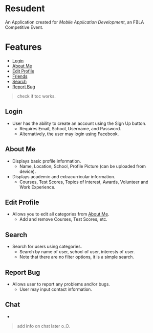 # Resudent

An Application created for _Mobile Application Development_, an FBLA Competitive Event. 

# Features
- [Login](#Login)
- [About Me](#About-Me)
- [Edit Profile](#Edit-Profile)
- [Friends](#Friends)
- [Search](#Search)
- [Report Bug](#Report-Bug)

> check if toc works.
<!-- toc -->
    
## Login
- User has the ability to create an account using the Sign Up button. 
    * Requires Email, School, Username, and Password.
    * Alternatively, the user may login using Facebook.
## About Me
- Displays basic profile information. 
    * Name, Location, School, Profile Picture (can be uploaded from device).
- Displays academic and extracurricular information.
    * Courses, Test Scores, Topics of Interest, Awards, Volunteer and Work Experience.
## Edit Profile
- Allows you to edit all categories from [About Me](#About-Me).
    * Add and remove Courses, Test Scores, etc.
## Search
- Search for users using categories. 
    * Search by name of user, school of user, interests of user.
    * Note that there are no filter options, it is a simple search.
## Report Bug
- Allows user to report any problems and/or bugs.
    * User may input contact information.
## Chat
- 
> add info on chat later o_O.

